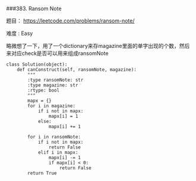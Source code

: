 ###383. Ransom Note

题目： 
<https://leetcode.com/problems/ransom-note/>


难度 : Easy



略微想了一下，用了一个dictionary来存magazine里面的单字出现的个数，然后来对应check是否可以用来组成ransomNote


```
class Solution(object):
    def canConstruct(self, ransomNote, magazine):
        """
        :type ransomNote: str
        :type magazine: str
        :rtype: bool
        """
        mapx = {}
        for i in magazine:
            if i not in mapx:
                mapx[i] = 1
            else:
                mapx[i] += 1
    
        for i in ransomNote:
            if i not in mapx:
                return False
            elif i in mapx:
                mapx[i] -= 1
                if mapx[i] < 0:
                    return False
        return True
```

